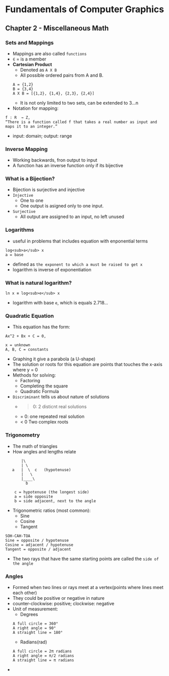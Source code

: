 # Fundamentals of Computer Graphics

## Chapter 2 - Miscellaneous Math

### Sets and Mappings 
- Mappings are also called `functions`
- `∈` = is a member
- **Cartesian Product**
    - Denoted as `A X B`
    - All possible ordered pairs from A and B. 
    ```
    A = {1,2}
    B = {3,4}
    A X B = [{1,2}, {1,4}, {2,3}, {2,4}]
    ```
    - It is not only limited to two sets, can be extended to 3...n
- Notation for mapping:

```
f : R  → Z,
“There is a function called f that takes a real number as input and maps it to an integer.”
```
- input: domain; output: range

### Inverse Mapping
- Working backwards, fron output to input
- A function has an inverse function only if its bijective

### What is a Bijection?
- Bijection is surjective and injective
- `Injective`
    - One to one
    - One output is asigned only to one input.
- `Surjective`
    - All output are assigned to an input, no left unused

### Logarithms
- useful in problems that includes equation with enponential terms


```
log<sub>a</sub> x
a = base 
```

- defined as `the exponent to which a must be raised to get x`
- logarithm is inverse of exponentiation

### What is natural logarithm?
```
ln x ≡ log<sub>e</sub> x
```
- logarithm with base `e`, which is equals 2.718...

### Quadratic Equation
- This equation has the form:
```
Ax^2 + Bx + C = 0,

x = unknown
A, B, C = constants
```
- Graphing it give a parabola (a U-shape)
- The solution or roots for this equation are points that touches the x-axis where y = 0
- Methods for solving:
    - Factoring 
    - Completing the square
    - Quadratic Formula
- `Discriminant` tells us about nature of solutions 
    - > 0: 2 disticnt real solutions
    - = 0: one repeated real solution
    - < 0 Two complex roots

### Trigonometry
- The math of triangles 
- How angles and lengths relate
```
       |\
       | \
   a   |  \  c   (hypotenuse)
       |   \
       |____\
         b

    c = hypotenuse (the longest side)
    a = side opposite
    b = side adjacent, next to the angle
```
- Trigonometric ratios (most common):
    - Sine
    - Cosine
    - Tangent
```
SOH-CAH-TOA
Sine = opposite / hypotenuse
Cosine = adjacent / hypotenuse
Tangent = opposite / adjacent
```
- The two rays that have the same starting points are called the `side of the angle`

### Angles 
- Formed when two lines or rays meet at a vertex(points where lines meet each other)
- They could be positive or negative in nature
- counter-clockwise: positive; clockwise: negative
- Unit of measurement:
    - Degrees
    ```
    A full circle = 360°
    A right angle = 90°
    A straight line = 180°
    ```
    - Radians(rad)
    ```
    A full circle = 2π radians
    A right angle = π/2 radians
    A straight line = π radians
    ```
-

